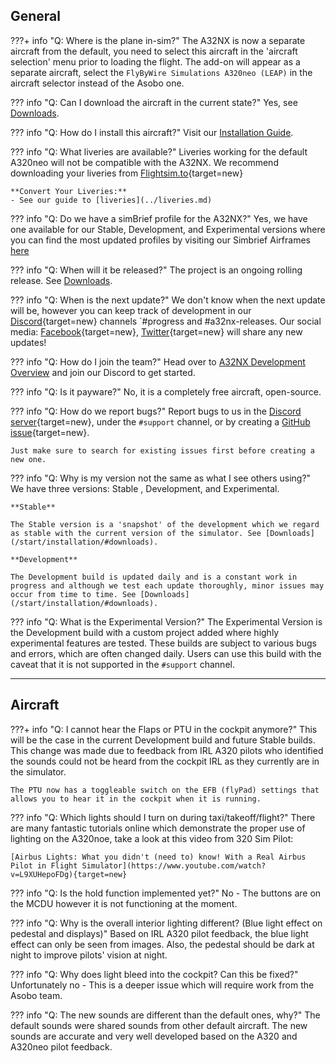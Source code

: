 ## General

???+ info "Q: Where is the plane in-sim?"
    The A32NX is now a separate aircraft from the default, you need to select this aircraft in the 'aircraft selection' menu prior to loading the flight. The add-on will appear as a separate aircraft, select the `FlyByWire Simulations A320neo (LEAP)` in the aircraft selector instead of the Asobo one.

??? info "Q: Can I download the aircraft in the current state?"
    Yes, see [Downloads](../installation.md#downloads).

??? info "Q: How do I install this aircraft?"
    Visit our [Installation Guide](../installation.md).

??? info "Q: What liveries are available?"
    Liveries working for the default A320neo will not be compatible with the A32NX. We recommend downloading your liveries from [Flightsim.to](https://flightsim.to/c/liveries/flybywire-a32nx/){target=new}

    **Convert Your Liveries:**
    - See our guide to [liveries](../liveries.md)

??? info "Q: Do we have a simBrief profile for the A32NX?"
    Yes, we have one available for our Stable, Development, and Experimental versions where you can find the most updated profiles by visiting our Simbrief Airframes [here](../installation.md#simbrief-airframe)


??? info "Q: When will it be released?"
    The project is an ongoing rolling release. See [Downloads](../installation.md#downloads).

??? info "Q: When is the next update?"
    We don't know when the next update will be, however you can keep track of development in our [Discord](https://discord.gg/flybywire){target=new} channels `#progress and #a32nx-releases. Our social media: [Facebook](https://www.facebook.com/FlyByWireSimulations){target=new}, [Twitter](https://twitter.com/FlybywireSim){target=new} will share any new updates!

??? info "Q: How do I join the team?"
    Head over to [A32NX Development Overview](../../dev-corner/development-guide.md) and join our Discord to get started.

??? info "Q: Is it payware?"
    No, it is a completely free aircraft, open-source.

??? info "Q: How do we report bugs?"
    Report bugs to us in the [Discord server](https://discord.gg/flybywire){target=new}, under the `#support` channel, or by creating a [GitHub issue](https://github.com/flybywiresim/a32nx/issues/new/choose){target=new}.

    Just make sure to search for existing issues first before creating a new one.

??? info "Q: Why is my version not the same as what I see others using?"
    We have three versions: Stable , Development, and Experimental.

    **Stable**

    The Stable version is a 'snapshot' of the development which we regard as stable with the current version of the simulator. See [Downloads](/start/installation/#downloads).

    **Development**

    The Development build is updated daily and is a constant work in progress and although we test each update thoroughly, minor issues may occur from time to time. See [Downloads](/start/installation/#downloads).

??? info "Q: What is the Experimental Version?"
    The Experimental Version is the Development build with a custom project added where highly experimental features are tested. These builds are subject to various bugs and errors, which are often changed daily. Users can use this build with the caveat that it is not supported in the `#support` channel.

---

## Aircraft

???+ info "Q: I cannot hear the Flaps or PTU in the cockpit anymore?"
    This will be the case in the current Development build and future Stable builds. This change was made due to feedback from IRL A320 pilots who identified the sounds could not be heard from the cockpit IRL as they currently are in the simulator.

    The PTU now has a toggleable switch on the EFB (flyPad) settings that allows you to hear it in the cockpit when it is running.

??? info "Q: Which lights should I turn on during taxi/takeoff/flight?"
    There are many fantastic tutorials online which demonstrate the proper use of lighting on the A320noe, take a look at this video from 320 Sim Pilot:

    [Airbus Lights: What you didn't (need to) know! With a Real Airbus Pilot in Flight Simulator](https://www.youtube.com/watch?v=L9XUHepoFDg){target=new}

??? info "Q: Is the hold function implemented yet?"
    No - The buttons are on the MCDU however it is not functioning at the moment.

??? info "Q: Why is the overall interior lighting different? (Blue light effect on pedestal and displays)"
    Based on IRL A320 pilot feedback, the blue light effect can only be seen from images. Also, the pedestal should be dark at night to improve pilots' vision at night.

??? info "Q: Why does light bleed into the cockpit? Can this be fixed?"
    Unfortunately no - This is a deeper issue which will require work from the Asobo team.

??? info "Q: The new sounds are different than the default ones, why?"
    The default sounds were shared sounds from other default aircraft. The new sounds are accurate and very well developed based on the A320 and A320neo pilot feedback.

